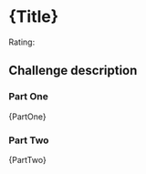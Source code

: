 # {Title}

Rating: **<rating>**

## Challenge description

### Part One

{PartOne}

### Part Two

{PartTwo}